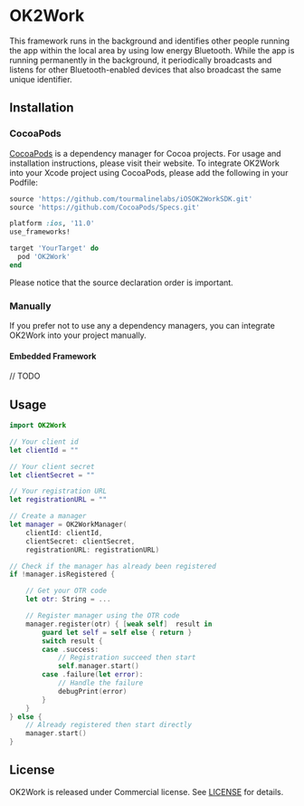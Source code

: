 # OK2Work

This framework runs in the background and identifies other people running the app within the local area by using low energy Bluetooth. While the app is running permanently in the background, it periodically broadcasts and listens for other Bluetooth-enabled devices that also broadcast the same unique identifier.

## Installation

### CocoaPods

[CocoaPods](https://cocoapods.org/) is a dependency manager for Cocoa projects. For usage and installation instructions, please visit their website. To integrate OK2Work into your Xcode project using CocoaPods, please add the following in your Podfile:

```ruby
source 'https://github.com/tourmalinelabs/iOSOK2WorkSDK.git'
source 'https://github.com/CocoaPods/Specs.git'

platform :ios, '11.0'
use_frameworks!

target 'YourTarget' do
  pod 'OK2Work'
end
```

Please notice that the source declaration order is important.

### Manually

If you prefer not to use any a dependency managers, you can integrate OK2Work into your project manually.

#### Embedded Framework
// TODO


## Usage

```swift
import OK2Work

// Your client id
let clientId = ""

// Your client secret
let clientSecret = ""

// Your registration URL
let registrationURL = ""

// Create a manager
let manager = OK2WorkManager(
    clientId: clientId,
    clientSecret: clientSecret,
    registrationURL: registrationURL)

// Check if the manager has already been registered
if !manager.isRegistered {

    // Get your OTR code
    let otr: String = ...

    // Register manager using the OTR code
    manager.register(otr) { [weak self]  result in
        guard let self = self else { return }
        switch result {
        case .success:
            // Registration succeed then start
            self.manager.start()
        case .failure(let error):
            // Handle the failure
            debugPrint(error)
        }
    }
} else {
    // Already registered then start directly
    manager.start()
}

```

## License

OK2Work is released under Commercial license. See [LICENSE](https://github.com/tourmalinelabs/iOSOK2WorkSDK/blob/master/LICENSE.md) for details.
